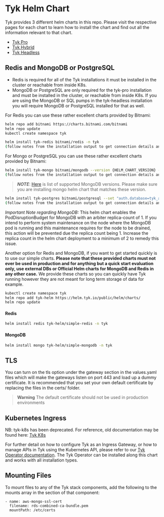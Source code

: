 # Tyk Helm Chart
Tyk provides 3 different helm charts in this repo. Please visit the respective pages for each chart to learn how to install the chart and find out all the information relevant to that chart.  
- [Tyk Pro](https://github.com/TykTechnologies/tyk-helm-chart/tree/master/tyk-pro)
- [Tyk Hybrid](https://github.com/TykTechnologies/tyk-helm-chart/tree/master/tyk-hybrid)
- [Tyk Headless](https://github.com/TykTechnologies/tyk-helm-chart/tree/master/tyk-headless)

## Redis and MongoDB or PostgreSQL
- Redis is required for all of the Tyk installations it must be installed in the cluster or reachable from inside K8s.
- MongoDB or PostgreSQL are only required for the tyk-pro installation and must be installed in the cluster, or reachable from inside K8s. If you are using the MongoDB or SQL pumps in the tyk-headless installation you will require MongoDB or PostgreSQL installed for that as well.

For Redis you can use these rather excellent charts provided by Bitnami:
```bash
helm repo add bitnami https://charts.bitnami.com/bitnami
helm repo update
kubectl create namespace tyk

helm install tyk-redis bitnami/redis -n tyk
(follow notes from the installation output to get connection details and update them in `values.yaml` file)
```

For Mongo or PostgreSQL you can use these rather excellent charts provided by Bitnami:
```bash
helm install tyk-mongo bitnami/mongodb --version {HELM_CHART_VERSION} --set "replicaSet.enabled=true" -n tyk
(follow notes from the installation output to get connection details and update them in `values.yaml` file)
```

>**_NOTE_**: [Here](https://tyk.io/docs/planning-for-production/database-settings/) is list of supported MongoDB versions. Please make sure you are installing mongo helm chart that matches these version.

```bash
helm install tyk-postgres bitnami/postgresql --set "auth.database=tyk_analytics" -n tyk
(follow notes from the installation output to get connection details and update them in `values.yaml` file)
```

*Important Note regarding MongoDB:* This helm chart enables the PodDisruptionBudget for MongoDB with an arbiter replica-count of 1.  If you intend to perform system maintenance on the node where the MongoDB pod is running and this maintenance requires for the node to be drained, this action will be prevented due the replica count being 1.  Increase the replica count in the helm chart deployment to a minimum of 2 to remedy this issue.

Another option for Redis and MongoDB, if you want to get started quickly is to use our simple charts. **Please note that these provided charts must not ever be used in production and for anything but a quick start evaluation only, use external DBs or Official Helm charts for MongoDB and Redis in any other case.**
We provide these charts so you can quickly have Tyk running however they are not meant for long term storage of data for example.

```bash
kubectl create namespace tyk
helm repo add tyk-helm https://helm.tyk.io/public/helm/charts/
helm repo update
```

#### Redis

```bash
helm install redis tyk-helm/simple-redis -n tyk
```

#### MongoDB
```bash
helm install mongo tyk-helm/simple-mongodb -n tyk
```

## TLS
You can turn on the tls option under the gateway section in the values.yaml files which will make the gateways listen on port 443 and load up a dummy certificate. It is recommended that you set your own default certificate by replacing the files in the certs/ folder. 

> **Warning**
> The default certificate should not be used in production environments

## Kubernetes Ingress
NB: tyk-k8s has been deprecated. For reference, old documentation may be found here: [Tyk K8s](https://github.com/TykTechnologies/tyk-k8s)

For further detail on how to configure Tyk as an Ingress Gateway, or how to manage APIs in Tyk using the Kubernetes API, please refer to our [Tyk Operator documentation](https://tyk.io/docs/tyk-operator/). The Tyk Operator can be installed along this chart and works with all installation types.

## Mounting Files
To mount files to any of the Tyk stack components, add the following to the mounts array in the section of that component:

    - name: aws-mongo-ssl-cert
      filename: rds-combined-ca-bundle.pem
      mountPath: /etc/certs
